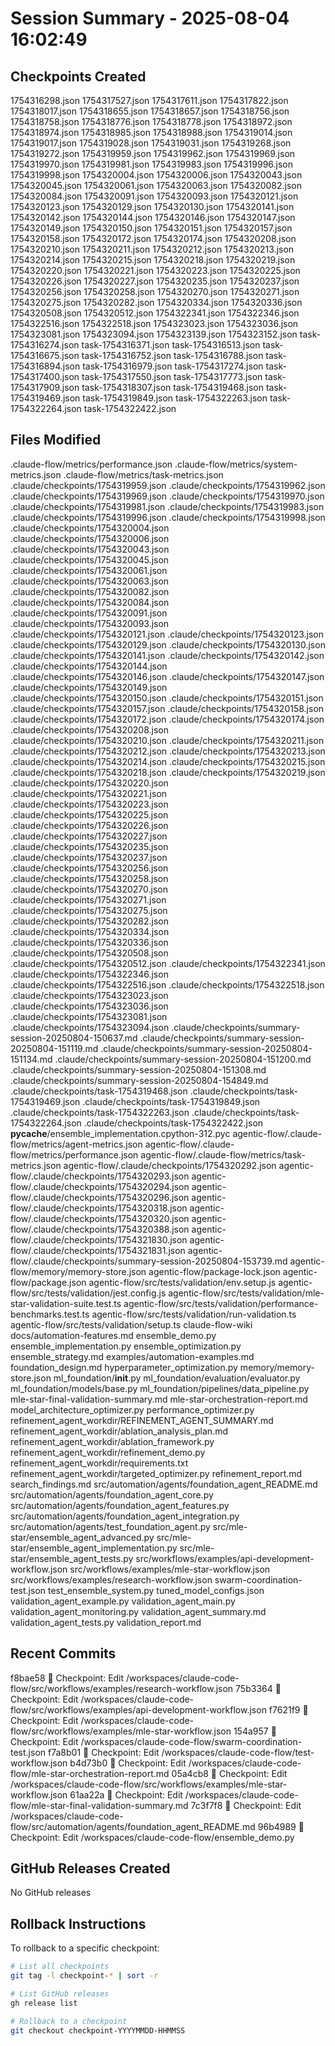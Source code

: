 # Session Summary - 2025-08-04 16:02:49

## Checkpoints Created
1754316298.json
1754317527.json
1754317611.json
1754317822.json
1754318017.json
1754318655.json
1754318657.json
1754318756.json
1754318758.json
1754318776.json
1754318778.json
1754318972.json
1754318974.json
1754318985.json
1754318988.json
1754319014.json
1754319017.json
1754319028.json
1754319031.json
1754319268.json
1754319272.json
1754319959.json
1754319962.json
1754319969.json
1754319970.json
1754319981.json
1754319983.json
1754319996.json
1754319998.json
1754320004.json
1754320006.json
1754320043.json
1754320045.json
1754320061.json
1754320063.json
1754320082.json
1754320084.json
1754320091.json
1754320093.json
1754320121.json
1754320123.json
1754320129.json
1754320130.json
1754320141.json
1754320142.json
1754320144.json
1754320146.json
1754320147.json
1754320149.json
1754320150.json
1754320151.json
1754320157.json
1754320158.json
1754320172.json
1754320174.json
1754320208.json
1754320210.json
1754320211.json
1754320212.json
1754320213.json
1754320214.json
1754320215.json
1754320218.json
1754320219.json
1754320220.json
1754320221.json
1754320223.json
1754320225.json
1754320226.json
1754320227.json
1754320235.json
1754320237.json
1754320256.json
1754320258.json
1754320270.json
1754320271.json
1754320275.json
1754320282.json
1754320334.json
1754320336.json
1754320508.json
1754320512.json
1754322341.json
1754322346.json
1754322516.json
1754322518.json
1754323023.json
1754323036.json
1754323081.json
1754323094.json
1754323139.json
1754323152.json
task-1754316274.json
task-1754316371.json
task-1754316513.json
task-1754316675.json
task-1754316752.json
task-1754316788.json
task-1754316894.json
task-1754316979.json
task-1754317274.json
task-1754317400.json
task-1754317550.json
task-1754317773.json
task-1754317909.json
task-1754318307.json
task-1754319468.json
task-1754319469.json
task-1754319849.json
task-1754322263.json
task-1754322264.json
task-1754322422.json

## Files Modified
.claude-flow/metrics/performance.json
.claude-flow/metrics/system-metrics.json
.claude-flow/metrics/task-metrics.json
.claude/checkpoints/1754319959.json
.claude/checkpoints/1754319962.json
.claude/checkpoints/1754319969.json
.claude/checkpoints/1754319970.json
.claude/checkpoints/1754319981.json
.claude/checkpoints/1754319983.json
.claude/checkpoints/1754319996.json
.claude/checkpoints/1754319998.json
.claude/checkpoints/1754320004.json
.claude/checkpoints/1754320006.json
.claude/checkpoints/1754320043.json
.claude/checkpoints/1754320045.json
.claude/checkpoints/1754320061.json
.claude/checkpoints/1754320063.json
.claude/checkpoints/1754320082.json
.claude/checkpoints/1754320084.json
.claude/checkpoints/1754320091.json
.claude/checkpoints/1754320093.json
.claude/checkpoints/1754320121.json
.claude/checkpoints/1754320123.json
.claude/checkpoints/1754320129.json
.claude/checkpoints/1754320130.json
.claude/checkpoints/1754320141.json
.claude/checkpoints/1754320142.json
.claude/checkpoints/1754320144.json
.claude/checkpoints/1754320146.json
.claude/checkpoints/1754320147.json
.claude/checkpoints/1754320149.json
.claude/checkpoints/1754320150.json
.claude/checkpoints/1754320151.json
.claude/checkpoints/1754320157.json
.claude/checkpoints/1754320158.json
.claude/checkpoints/1754320172.json
.claude/checkpoints/1754320174.json
.claude/checkpoints/1754320208.json
.claude/checkpoints/1754320210.json
.claude/checkpoints/1754320211.json
.claude/checkpoints/1754320212.json
.claude/checkpoints/1754320213.json
.claude/checkpoints/1754320214.json
.claude/checkpoints/1754320215.json
.claude/checkpoints/1754320218.json
.claude/checkpoints/1754320219.json
.claude/checkpoints/1754320220.json
.claude/checkpoints/1754320221.json
.claude/checkpoints/1754320223.json
.claude/checkpoints/1754320225.json
.claude/checkpoints/1754320226.json
.claude/checkpoints/1754320227.json
.claude/checkpoints/1754320235.json
.claude/checkpoints/1754320237.json
.claude/checkpoints/1754320256.json
.claude/checkpoints/1754320258.json
.claude/checkpoints/1754320270.json
.claude/checkpoints/1754320271.json
.claude/checkpoints/1754320275.json
.claude/checkpoints/1754320282.json
.claude/checkpoints/1754320334.json
.claude/checkpoints/1754320336.json
.claude/checkpoints/1754320508.json
.claude/checkpoints/1754320512.json
.claude/checkpoints/1754322341.json
.claude/checkpoints/1754322346.json
.claude/checkpoints/1754322516.json
.claude/checkpoints/1754322518.json
.claude/checkpoints/1754323023.json
.claude/checkpoints/1754323036.json
.claude/checkpoints/1754323081.json
.claude/checkpoints/1754323094.json
.claude/checkpoints/summary-session-20250804-150637.md
.claude/checkpoints/summary-session-20250804-151119.md
.claude/checkpoints/summary-session-20250804-151134.md
.claude/checkpoints/summary-session-20250804-151200.md
.claude/checkpoints/summary-session-20250804-151308.md
.claude/checkpoints/summary-session-20250804-154849.md
.claude/checkpoints/task-1754319468.json
.claude/checkpoints/task-1754319469.json
.claude/checkpoints/task-1754319849.json
.claude/checkpoints/task-1754322263.json
.claude/checkpoints/task-1754322264.json
.claude/checkpoints/task-1754322422.json
__pycache__/ensemble_implementation.cpython-312.pyc
agentic-flow/.claude-flow/metrics/agent-metrics.json
agentic-flow/.claude-flow/metrics/performance.json
agentic-flow/.claude-flow/metrics/task-metrics.json
agentic-flow/.claude/checkpoints/1754320292.json
agentic-flow/.claude/checkpoints/1754320293.json
agentic-flow/.claude/checkpoints/1754320294.json
agentic-flow/.claude/checkpoints/1754320296.json
agentic-flow/.claude/checkpoints/1754320318.json
agentic-flow/.claude/checkpoints/1754320320.json
agentic-flow/.claude/checkpoints/1754320388.json
agentic-flow/.claude/checkpoints/1754321830.json
agentic-flow/.claude/checkpoints/1754321831.json
agentic-flow/.claude/checkpoints/summary-session-20250804-153739.md
agentic-flow/memory/memory-store.json
agentic-flow/package-lock.json
agentic-flow/package.json
agentic-flow/src/tests/validation/env.setup.js
agentic-flow/src/tests/validation/jest.config.js
agentic-flow/src/tests/validation/mle-star-validation-suite.test.ts
agentic-flow/src/tests/validation/performance-benchmarks.test.ts
agentic-flow/src/tests/validation/run-validation.ts
agentic-flow/src/tests/validation/setup.ts
claude-flow-wiki
docs/automation-features.md
ensemble_demo.py
ensemble_implementation.py
ensemble_optimization.py
ensemble_strategy.md
examples/automation-examples.md
foundation_design.md
hyperparameter_optimization.py
memory/memory-store.json
ml_foundation/__init__.py
ml_foundation/evaluation/evaluator.py
ml_foundation/models/base.py
ml_foundation/pipelines/data_pipeline.py
mle-star-final-validation-summary.md
mle-star-orchestration-report.md
model_architecture_optimizer.py
performance_optimizer.py
refinement_agent_workdir/REFINEMENT_AGENT_SUMMARY.md
refinement_agent_workdir/ablation_analysis_plan.md
refinement_agent_workdir/ablation_framework.py
refinement_agent_workdir/refinement_demo.py
refinement_agent_workdir/requirements.txt
refinement_agent_workdir/targeted_optimizer.py
refinement_report.md
search_findings.md
src/automation/agents/foundation_agent_README.md
src/automation/agents/foundation_agent_core.py
src/automation/agents/foundation_agent_features.py
src/automation/agents/foundation_agent_integration.py
src/automation/agents/test_foundation_agent.py
src/mle-star/ensemble_agent_advanced.py
src/mle-star/ensemble_agent_implementation.py
src/mle-star/ensemble_agent_tests.py
src/workflows/examples/api-development-workflow.json
src/workflows/examples/mle-star-workflow.json
src/workflows/examples/research-workflow.json
swarm-coordination-test.json
test_ensemble_system.py
tuned_model_configs.json
validation_agent_example.py
validation_agent_main.py
validation_agent_monitoring.py
validation_agent_summary.md
validation_agent_tests.py
validation_report.md

## Recent Commits
f8bae58 🔖 Checkpoint: Edit /workspaces/claude-code-flow/src/workflows/examples/research-workflow.json
75b3364 🔖 Checkpoint: Edit /workspaces/claude-code-flow/src/workflows/examples/api-development-workflow.json
f7621f9 🔖 Checkpoint: Edit /workspaces/claude-code-flow/src/workflows/examples/mle-star-workflow.json
154a957 🔖 Checkpoint: Edit /workspaces/claude-code-flow/swarm-coordination-test.json
f7a8b01 🔖 Checkpoint: Edit /workspaces/claude-code-flow/test-workflow.json
b4d73b0 🔖 Checkpoint: Edit /workspaces/claude-code-flow/mle-star-orchestration-report.md
05a4cb8 🔖 Checkpoint: Edit /workspaces/claude-code-flow/src/workflows/examples/mle-star-workflow.json
61aa22a 🔖 Checkpoint: Edit /workspaces/claude-code-flow/mle-star-final-validation-summary.md
7c3f7f8 🔖 Checkpoint: Edit /workspaces/claude-code-flow/src/automation/agents/foundation_agent_README.md
96b4989 🔖 Checkpoint: Edit /workspaces/claude-code-flow/ensemble_demo.py

## GitHub Releases Created
No GitHub releases

## Rollback Instructions
To rollback to a specific checkpoint:
```bash
# List all checkpoints
git tag -l checkpoint-* | sort -r

# List GitHub releases
gh release list

# Rollback to a checkpoint
git checkout checkpoint-YYYYMMDD-HHMMSS
```
